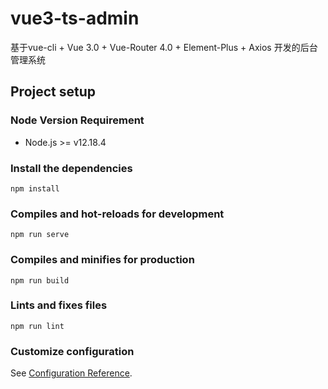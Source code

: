 # vue3-ts-admin

基于vue-cli + Vue 3.0 + Vue-Router 4.0 + Element-Plus + Axios 开发的后台管理系统

## Project setup

### Node Version Requirement
- Node.js >= v12.18.4

### Install the dependencies
```
npm install
```

### Compiles and hot-reloads for development
```
npm run serve
```

### Compiles and minifies for production
```
npm run build
```

### Lints and fixes files
```
npm run lint
```

### Customize configuration
See [Configuration Reference](https://cli.vuejs.org/config/).
